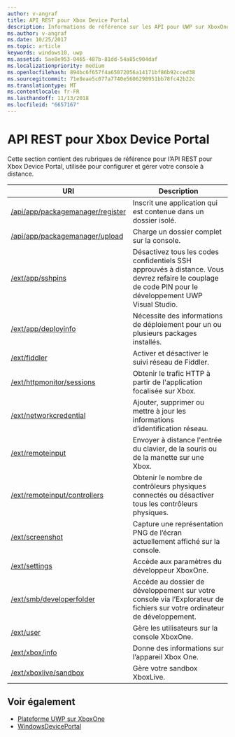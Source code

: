 ```yaml
---
author: v-angraf
title: API REST pour Xbox Device Portal
description: Informations de référence sur les API pour UWP sur XboxOne.
ms.author: v-angraf
ms.date: 10/25/2017
ms.topic: article
keywords: windows10, uwp
ms.assetid: 5ae8e953-0465-487b-81dd-54a85c904daf
ms.localizationpriority: medium
ms.openlocfilehash: 894bc6f657f4a65072056a14171bf86b92cced38
ms.sourcegitcommit: 71e8eae5c077a7740e5606298951bb78fc42b22c
ms.translationtype: MT
ms.contentlocale: fr-FR
ms.lasthandoff: 11/13/2018
ms.locfileid: "6657167"
---
```

# <a name="xbox-device-portal-rest-api"></a>API REST pour Xbox Device Portal

Cette section contient des rubriques de référence pour l’API REST pour Xbox Device Portal, utilisée pour configurer et gérer votre console à distance.

| URI        | Description |
|------------|-------------|
|[/api/app/packagemanager/register](wdp-loose-folder-register-api.md)| Inscrit une application qui est contenue dans un dossier isolé. |
|[/api/app/packagemanager/upload](wdp-folder-upload.md)| Charge un dossier complet sur la console. |
|[/ext/app/sshpins](uwp-sshpins-api.md)| Désactivez tous les codes confidentiels SSH approuvés à distance. Vous devrez refaire le couplage de code PIN pour le développement UWP Visual Studio. |
|[/ext/app/deployinfo](uwp-deployinfo-api.md)| Nécessite des informations de déploiement pour un ou plusieurs packages installés. |
|[/ext/fiddler](wdp-fiddler-api.md)| Activer et désactiver le suivi réseau de Fiddler. |
|[/ext/httpmonitor/sessions](wdp-httpMonitor-api.md)| Obtenir le trafic HTTP à partir de l'application focalisée sur Xbox. |
|[/ext/networkcredential](uwp-networkcredentials-api.md)| Ajouter, supprimer ou mettre à jour les informations d’identification réseau. |
|[/ext/remoteinput](uwp-remoteinput-api.md)| Envoyer à distance l'entrée du clavier, de la souris ou de la manette sur une Xbox. |
|[/ext/remoteinput/controllers](uwp-remoteinput-controllers-api.md)| Obtenir le nombre de contrôleurs physiques connectés ou désactiver tous les contrôleurs physiques. |
|[/ext/screenshot](wdp-media-capture-api.md)| Capture une représentation PNG de l’écran actuellement affiché sur la console. |
|[/ext/settings](wdp-xboxsettings-api.md)| Accède aux paramètres du développeur XboxOne. |
|[/ext/smb/developerfolder](wdp-smb-api.md)| Accède au dossier de développement sur votre console via l’Explorateur de fichiers sur votre ordinateur de développement. |
|[/ext/user](wdp-user-management.md)| Gère les utilisateurs sur la console XboxOne. |
|[/ext/xbox/info](wdp-xboxinfo-api.md)| Donne des informations sur l’appareil Xbox One. |
|[/ext/xboxlive/sandbox](wdp-sandbox-api.md)| Gère votre sandbox XboxLive. |

## <a name="see-also"></a>Voir également

- [Plateforme UWP sur XboxOne](index.md)
- [WindowsDevicePortal](../debug-test-perf/device-portal.md)